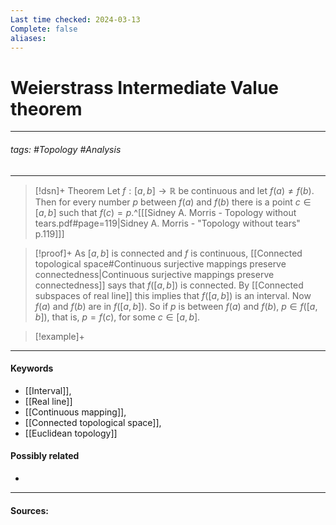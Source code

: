 ```yaml
---
Last time checked: 2024-03-13
Complete: false
aliases:
---
```

# Weierstrass Intermediate Value theorem
***
###### tags: #Topology #Analysis 
***
>[!dsn]+ Theorem
>Let $f:[a,b]\to\mathbb{R}$ be continuous and let $f(a)\ne f(b)$. Then for every number $p$ between $f(a)$ and $f(b)$ there is a point $c\in[a,b]$ such that $f(c)=p$.^[[[Sidney A. Morris - Topology without tears.pdf#page=119|Sidney A. Morris - "Topology without tears" p.119]]]

>[!proof]+
>As $[a,b]$ is connected and $f$ is continuous, [[Connected topological space#Continuous surjective mappings preserve connectedness|Continuous surjective mappings preserve connectedness]] says that $f([a,b])$ is connected. By [[Connected subspaces of real line]] this implies that $f([a,b])$ is an interval. Now $f(a)$ and $f(b)$ are in $f([a,b])$. So if $p$ is between $f(a)$ and $f(b)$, $p\in f([a,b])$, that is, $p=f(c)$, for some $c\in[a,b]$.

>[!example]+ 
>
***
#### Keywords
- [[Interval]],
- [[Real line]]
- [[Continuous mapping]],
- [[Connected topological space]],
- [[Euclidean topology]]
#### Possibly related
- 
***
#### Sources: